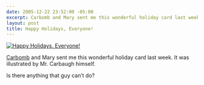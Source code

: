 ```yaml
---
date: 2005-12-22 23:52:00 -05:00
excerpt: Carbomb and Mary sent me this wonderful holiday card last week.
layout: post
title: Happy Holidays, Everyone!
---
```


[![Happy Holidays, Everyone!](http://static.flickr.com/39/76463227_c878e7a96b_m.jpg)](http://flickr.com/photos/jgarber/76463227/)

[Carbomb](http://flickr.com/photos/jcarbaugh/) and Mary sent me this wonderful holiday card last week. It was illustrated by Mr. Carbaugh himself.

Is there anything that guy can’t do?